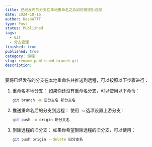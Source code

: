 ```yaml
---
title: 已经发布的分支在本地重命名之后如何推送到远程
date: 2024-10-16
author: KazooTTT
type: Post
status: Published
tags:
  - Git
  - 分支管理
finished: true
published: true
category: 编程
slug: rename-published-branch-git
description:
---
```


要将已经发布的分支在本地重命名并推送到远程，可以按照以下步骤进行：

1. 重命名本地分支：
   如果你还没有重命名分支，可以使用以下命令：

   ```bash
   git branch -m 旧分支名 新分支名
   ```

2. 推送重命名后的分支到远程：
   使用 `-u` 选项设置上游分支：

   ```bash
   git push -u origin 新分支名
   ```

3. 删除远程的旧分支：
   如果你希望删除远程的旧分支，可以使用：

   ```bash
   git push origin --delete 旧分支名
   ```